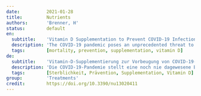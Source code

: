 ```yaml
---
date:          2021-01-28
title:         Nutrients
authors:       'Brenner, H'
status:        default
en:
  subtitle:    'Vitamin D Supplementation to Prevent COVID-19 Infections and Deaths-Accumulating Evidence from Epidemiological and Intervention Studies Calls for Immediate Action'
  description: 'The COVID-19 pandemic poses an unprecedented threat to human health, health care systems, public life, and economy around the globe. The repertoire of effective therapies for severe courses of the disease has remained limited. A large proportion of the world population suffers from vitamin D insufficiency or deficiency, with prevalence being particularly high among the COVID-19 high-risk populations. Vitamin D supplementation has been suggested as a potential option to prevent COVID-19 infections, severe courses, and deaths from the disease, but is not widely practiced. This article provides an up-to-date summary of recent epidemiological and intervention studies on a possible role of vitamin D supplementation for preventing severe COVID-19 cases and deaths. Despite limitations and remaining uncertainties, accumulating evidence strongly supports widespread vitamin D supplementation, in particular of high-risk populations, as well as high-dose supplementation of those infected. Given the dynamics of the COVID-19 pandemic, the benefit–risk ratio of such supplementation calls for immediate action even before results of ongoing large-scale randomized trials become available.'
  tags:        [mortality, prevention, supplementation, vitamin D]
de:
  subtitle:    'Vitamin-D-Supplementierung zur Vorbeugung von COVID-19-Infektionen und Todesfällen - Die sich häufenden Belege aus epidemiologischen und Interventionsstudien erfordern sofortiges Handeln'
  description: 'Die COVID-19-Pandemie stellt eine noch nie dagewesene Bedrohung für die menschliche Gesundheit, die Gesundheitssysteme, das öffentliche Leben und die Wirtschaft auf der ganzen Welt dar. Das Repertoire an wirksamen Therapien für schwere Verläufe der Krankheit ist nach wie vor begrenzt. Ein großer Teil der Weltbevölkerung leidet an Vitamin-D-Insuffizienz oder -Mangel, wobei die Prävalenz in den COVID-19-Hochrisikogruppen besonders hoch ist. Eine Vitamin-D-Supplementierung wurde als mögliche Option zur Verhinderung von COVID-19-Infektionen, schweren Krankheitsverläufen und Todesfällen vorgeschlagen, wird aber nicht allgemein praktiziert. Dieser Artikel enthält eine aktuelle Zusammenfassung der jüngsten epidemiologischen Studien und Interventionsstudien über eine mögliche Rolle der Vitamin-D-Supplementierung bei der Prävention schwerer COVID-19-Fälle und Todesfälle. Trotz der Einschränkungen und verbleibenden Unsicherheiten sprechen die sich häufenden Belege nachdrücklich für eine weit verbreitete Vitamin-D-Supplementierung, insbesondere in Hochrisikogruppen, sowie für eine hochdosierte Supplementierung der Infizierten. Angesichts der Dynamik der COVID-19-Pandemie erfordert das Nutzen-Risiko-Verhältnis einer solchen Supplementierung sofortiges Handeln, noch bevor die Ergebnisse der laufenden groß angelegten randomisierten Studien vorliegen.' 
  tags:        [Sterblichkeit, Prävention, Supplementation, Vitamin D]
group:         'Treatments'
credit:        https://doi.org/10.3390/nu13020411
---
```

